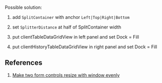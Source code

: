 Possible solution:

1. add `SplitContainer` with anchor `Left|Top|Right|Bottom`

2. set `SplitterDistance` at half of SplitContainer width

3. put clientTableDataGridView in left panel and set Dock = Fill

4. put clientHistoryTableDataGridView in right panel and set Dock = Fill

## References
1. [Make two form controls resize with window evenly](https://stackoverflow.com/questions/30662294/make-two-form-controls-resize-with-window-evenly)